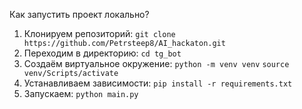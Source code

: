 Как запустить проект локально?

1. Клонируем репозиторий:
```git clone https://github.com/Petrsteep8/AI_hackaton.git```
2. Переходим в директорию:
```cd tg_bot```
3. Создаём виртуальное окружение:
```python -m venv venv```
```source venv/Scripts/activate```
4. Устанавливаем зависимости:
```pip install -r requirements.txt```
5. Запускаем:
```python main.py```